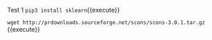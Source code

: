 Test 1
`pip3 install sklearn`{{execute}}

`wget http://prdownloads.sourceforge.net/scons/scons-3.0.1.tar.gz `{{execute}} 